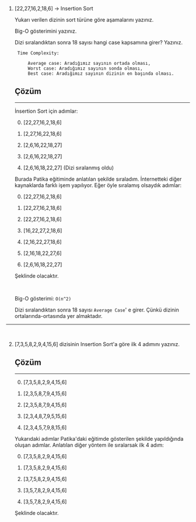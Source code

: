 
1. [22,27,16,2,18,6] -> Insertion Sort

    Yukarı verilen dizinin sort türüne göre aşamalarını yazınız.

    Big-O gösterimini yazınız.

    Dizi sıralandıktan sonra 18 sayısı hangi case kapsamına girer? Yazınız.

        Time Complexity:
            
            Average case: Aradığımız sayının ortada olması,
            Worst case: Aradığımız sayının sonda olması, 
            Best case: Aradığımız sayının dizinin en başında olması.

    ## Çözüm
    ---

    İnsertion Sort için adımlar:

    0. [22,27,16,2,18,6]

    1. [2,27,16,22,18,6]

    2. [2,6,16,22,18,27]

    3. [2,6,16,22,18,27]

    4. [2,6,16,18,22,27] (Dizi sıralanmış oldu)

    Burada Patika eğitiminde anlatılan şekilde sıraladım. İnternetteki diğer kaynaklarda farklı işem yapılıyor. Eğer öyle sıralamış olsaydık adımlar:

    0. [22,27,16,2,18,6]

    1. [22,27,16,2,18,6]  

    2. [22,27,16,2,18,6]  

    3. [16,22,27,2,18,6]   

    4. [2,16,22,27,18,6]   

    5. [2,16,18,22,27,6] 

    6. [2,6,16,18,22,27]        

    Şeklinde olacaktır.

    <br>    

    Big-O gösterimi: `O(n^2)`

    Dizi sıralandıktan sonra 18 sayısı `Average Case`' e girer. Çünkü dizinin ortalarında-ortasında yer almaktadır.

---
<br>

2. [7,3,5,8,2,9,4,15,6] dizisinin Insertion Sort'a göre ilk 4 adımını yazınız. 

    ## Çözüm
    ---
    
    0. [7,3,5,8,2,9,4,15,6]

    1. [2,3,5,8,7,9,4,15,6]

    2. [2,3,5,8,7,9,4,15,6]

    3. [2,3,4,8,7,9,5,15,6]

    4. [2,3,4,5,7,9,8,15,6]

    Yukarıdaki adımlar Patika'daki eğitimde gösterilen şekilde yapıldığında oluşan adımlar. Anlatılan diğer yöntem ile sıralarsak ilk 4 adım:

    0. [7,3,5,8,2,9,4,15,6]

    1. [7,3,5,8,2,9,4,15,6]

    2. [3,7,5,8,2,9,4,15,6]

    3. [3,5,7,8,2,9,4,15,6]

    3. [3,5,7,8,2,9,4,15,6]

    Şeklinde olacaktır.








